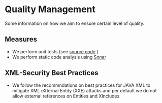 # Quality Management

Some information on how we aim to ensure certain level of quality.

## Measures

* We perform unit tests (see [source code](src/test/java/de/kosit/validationtool) )
* We perform static code analysis using [Sonar](https://docs.sonarqube.org/display/SONAR/Metric+Definitions)


## XML-Security Best Practices

* We follow the recommndations on best practices for JAVA XML to mitigate XML eXternal Entity (XXE) attacks and per default we do not allow external references on Entities and XIncludes